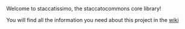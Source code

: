 
Welcome to staccatissimo, the staccatocommons core library! 

You will find all the information you need about this project in the [wiki](https://github.com/staccatocommons/staccatissimo/wiki)
